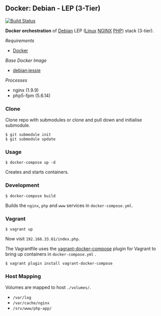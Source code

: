 ## Docker: Debian - LEP (3-Tier)

[![Build Status](https://travis-ci.org/ericmdev/docker-compose.lep-3.svg?branch=master)](https://travis-ci.org/ericmdev/docker-compose.lep-3)

**Docker orchestration** of [Debian](https://www.debian.org/) LEP ([Linux](https://www.kernel.org/) [NGINX](https://www.nginx.com/) [PHP](http://php.net/)) stack (3-tier).

*Requirements*
- [Docker](https://www.docker.com/)

*Base Docker Image*
- [debian:jessie](https://hub.docker.com/_/debian/)

*Processes*
- nginx (1.9.9)
- php5-fpm (5.6.14)

### Clone

Clone repo with submodules or clone and pull down and initialise submodule.

    $ git submodule init
    $ git submodule update

### Usage

    $ docker-compose up -d

Creates and starts containers.

### Development

    $ docker-compose build

Builds the `nginx`, `php` and `www` services in `docker-compose.yml`.

### Vagrant

    $ vagrant up

Now visit `192.168.33.61/index.php`.

The Vagrantfile uses the [vagrant-docker-compose](https://github.com/leighmcculloch/vagrant-docker-compose) plugin for Vagrant to bring up containers in `docker-compose.yml` .

    $ vagrant plugin install vagrant-docker-compose

### Host Mapping

Volumes are mapped to host `./volumes/`.
- `/var/log`
- `/var/cache/nginx`
- `/srv/www/php-app/`
